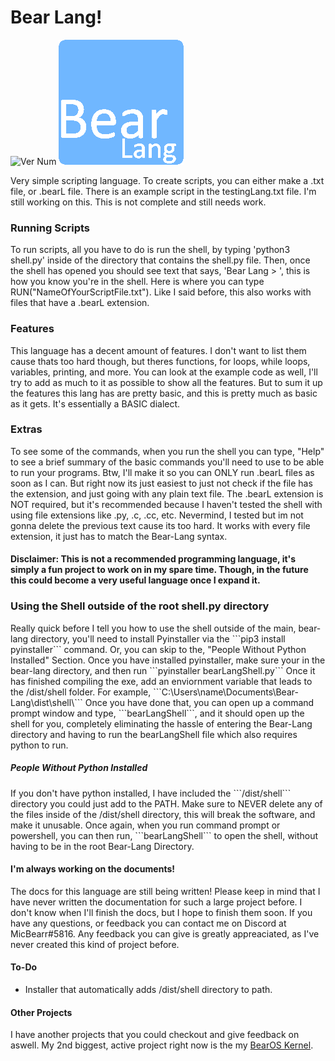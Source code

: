 <h1>Bear Lang!</h1>
<img src="https://img.shields.io/badge/Version-v0.0.2.1-brightgreen" alt="Ver Num">
<img src="logo.png" alt="Bear Lang" width='200' height='200'>
<p>Very simple scripting language. To create scripts, you can either make a .txt file, or .bearL file.
There is an example script in the testingLang.txt file.
I'm still working on this. This is not complete and still needs work.
</p>
     
<h3>Running Scripts</h3>
<p>To run scripts, all you have to do is run the shell, by typing 'python3 shell.py' inside of the directory that contains the shell.py file.
 Then, once the shell has opened you should see text that says, 'Bear Lang > ', this is how you know you're in the shell. Here is where you can type RUN("NameOfYourScriptFile.txt"). Like I said before, this also works with files that have a .bearL extension.</p>

<h3>Features</h3>
<p>This language has a decent amount of features. I don't want to list them cause thats too hard though, but theres functions, for loops, while loops, variables, printing, and more. You can look at the example code as well, I'll try to add as much to it as possible to show all the features. But to sum it up the features this lang has are pretty basic, and this is pretty much as basic as it gets. It's essentially a BASIC dialect.</p>

<h3>Extras</h3>
<p>To see some of the commands, when you run the shell you can type, "Help" to see a brief summary of the basic commands you'll need to use to be able to run your programs. Btw, I'll make it so you can ONLY run .bearL files as soon as I can. But right now its just easiest to just not check if the file has the extension, and just going with any plain text file. The .bearL extension is NOT required, but it's recommended because I haven't tested the shell with using file extensions like .py, .c, .cc, etc. Nevermind, I tested but im not gonna delete the previous text cause its too hard. It works with every file extension, it just has to match the Bear-Lang syntax.</p>
<h4>Disclaimer: This is not a recommended programming language, it's simply a fun project to work on in my spare time. Though, in the future this could become a very useful language once I expand it.</h4>
<h3>Using the Shell outside of the root shell.py directory</h3>
<p>Really quick before I tell you how to use the shell outside of the main, bear-lang directory, you'll need to install Pyinstaller via the ```pip3 install pyinstaller``` command. Or, you can skip to the, "People Without Python Installed" Section. Once you have installed pyinstaller, make sure your in the bear-lang directory, and then run ```pyinstaller bearLangShell.py``` Once it has finished compiling the exe, add an enviornment variable that leads to the /dist/shell folder. For example, ```C:\Users\name\Documents\Bear-Lang\dist\shell\``` Once you have done that, you can open up a command prompt window and type, ```bearLangShell```, and it should open up the shell for you, completely eliminating the hassle of entering the Bear-Lang directory and having to run the bearLangShell file which also requires python to run.</p>
<h5>People Without Python Installed</h5>
<p>If you don't have python installed, I have included the ```/dist/shell``` directory you could just add to the PATH. Make sure to NEVER delete any of the files inside of the /dist/shell directory, this will break the software, and make it unusable. Once again, when you run command prompt or powershell, you can then run, ```bearLangShell``` to open the shell, without having to be in the root Bear-Lang Directory.</p>

<h4>I'm always working on the documents!</h4>
<p>The docs for this language are still being written! Please keep in mind that I have never written the documentation for such a large project before. I don't know when I'll finish the docs, but I hope to finish them soon. If you have any questions, or feedback you can contact me on Discord at MicBearr#5816. Any feedback you can give is greatly appreaciated, as I've never created this kind of project before.</p>

<h4>To-Do</h4>
<ul>
     <li>Installer that automatically adds /dist/shell directory to path.</li>
</ul>

<h4>Other Projects</h4>
<p>I have another projects that you could checkout and give feedback on aswell. My 2nd biggest, active project right now is the my <a href="https://github.com/BizzyPythonBear/Bear-Kernel">BearOS Kernel</a>.</p>
